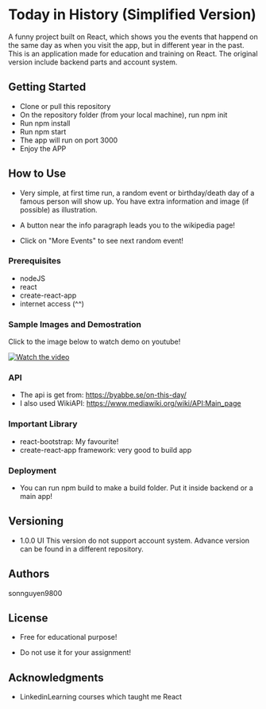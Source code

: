 # Today in History (Simplified Version)

A funny project built on React, which shows you the events that happend on the same day as when you visit the app, but in different year in the past. This is an application made for education and training on React. The original version include backend parts and account system.

## Getting Started

- Clone or pull this repository
- On the repository folder (from your local machine), run npm init
- Run npm install
- Run npm start
- The app will run on port 3000
- Enjoy the APP

## How to Use
- Very simple, at first time run, a random event or birthday/death day of a famous person will show up. You have extra information and image (if possible) as illustration.

- A button near the info paragraph leads you to the wikipedia page!

- Click on "More Events" to see next random event!

### Prerequisites

- nodeJS
- react
- create-react-app
- internet access (^^)

### Sample Images and Demostration
Click to the image below to watch demo on youtube!

[![Watch the video](https://img.youtube.com/vi/sGe5hasFdd4/maxresdefault.jpg)](https://youtu.be/sGe5hasFdd4)


### API 
- The api is get from: https://byabbe.se/on-this-day/
- I also used WikiAPI: https://www.mediawiki.org/wiki/API:Main_page

### Important Library
- react-bootstrap: My favourite!
- create-react-app framework: very good to build app

### Deployment
- You can run npm build to make a build folder. Put it inside backend or a main app!

## Versioning
- 1.0.0 UI
This version do not support account system. Advance version can be found in a different repository.

## Authors

sonnguyen9800

## License

- Free for educational purpose! 

- Do not use it for your assignment!

## Acknowledgments

* LinkedinLearning courses which taught me React

